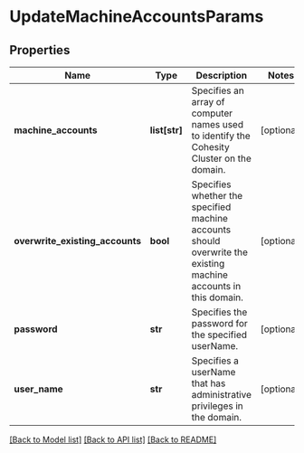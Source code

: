 # UpdateMachineAccountsParams

## Properties
Name | Type | Description | Notes
------------ | ------------- | ------------- | -------------
**machine_accounts** | **list[str]** | Specifies an array of computer names used to identify the Cohesity Cluster on the domain. | [optional] 
**overwrite_existing_accounts** | **bool** | Specifies whether the specified machine accounts should overwrite the existing machine accounts in this domain. | [optional] 
**password** | **str** | Specifies the password for the specified userName. | [optional] 
**user_name** | **str** | Specifies a userName that has administrative privileges in the domain. | [optional] 

[[Back to Model list]](../README.md#documentation-for-models) [[Back to API list]](../README.md#documentation-for-api-endpoints) [[Back to README]](../README.md)


